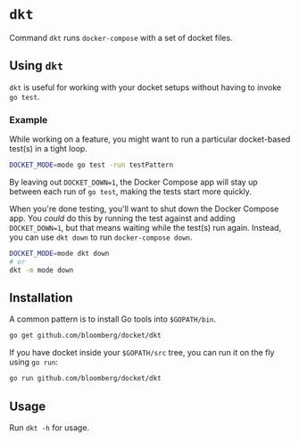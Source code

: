 # `dkt`

Command `dkt` runs `docker-compose` with a set of docket files.

## Using `dkt`

`dkt` is useful for working with your docket setups without having to invoke
`go test`.

### Example

While working on a feature, you might want to run a particular docket-based
test(s) in a tight loop.

```sh
DOCKET_MODE=mode go test -run testPattern
```

By leaving out `DOCKET_DOWN=1`, the Docker Compose app will stay up between each
run of `go test`, making the tests start more quickly.

When you're done testing, you'll want to shut down the Docker Compose app. You
_could_ do this by running the test against and adding `DOCKET_DOWN=1`, but that
means waiting while the test(s) run again. Instead, you can use `dkt down` to
run `docker-compose down`.

```sh
DOCKET_MODE=mode dkt down
# or
dkt -m mode down
```

## Installation

A common pattern is to install Go tools into `$GOPATH/bin`.

```sh
go get github.com/bloomberg/docket/dkt
```

If you have docket inside your `$GOPATH/src` tree, you can run it on the fly
using `go run`:

```sh
go run github.com/bloomberg/docket/dkt
```

## Usage

Run `dkt -h` for usage.
